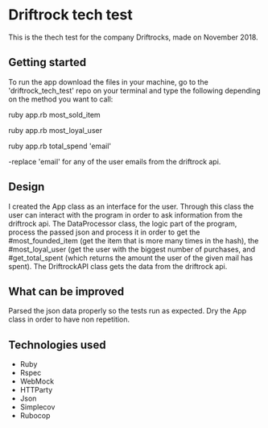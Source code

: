 # Driftrock tech test

This is the thech test for the company Driftrocks, made on November 2018.

## Getting started

To run the app download the files in your machine, go to the 'driftrock_tech_test' repo on your terminal and type the following depending on the method you want to call:

ruby app.rb most_sold_item

ruby app.rb most_loyal_user

ruby app.rb total_spend 'email'

-replace 'email' for any of the user emails from the driftrock api.

## Design

I created the App class as an interface for the user. Through this class the user can interact with the program in order to ask information from the driftrock api.
The DataProcessor class, the logic part of the program, process the passed json and process it in order to get the #most_founded_item (get the item that is more many times in the hash), the #most_loyal_user (get the user with the biggest number of purchases, and #get_total_spent (which returns the amount the user of the given mail has spent).
The DriftrockAPI class gets the data from the driftrock api.

## What can be improved

Parsed the json data properly so the tests run as expected.
Dry the App class in order to have non repetition.

## Technologies used

- Ruby
- Rspec
- WebMock
- HTTParty
- Json
- Simplecov
- Rubocop

